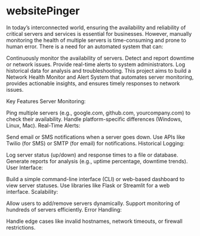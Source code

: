 # websitePinger

In today’s interconnected world, ensuring the availability and reliability of critical servers and services is essential for businesses. However, manually monitoring the health of multiple servers is time-consuming and prone to human error. There is a need for an automated system that can:

Continuously monitor the availability of servers.
Detect and report downtime or network issues.
Provide real-time alerts to system administrators.
Log historical data for analysis and troubleshooting.
This project aims to build a Network Health Monitor and Alert System that automates server monitoring, provides actionable insights, and ensures timely responses to network issues.

Key Features
Server Monitoring:

Ping multiple servers (e.g., google.com, github.com, yourcompany.com) to check their availability.
Handle platform-specific differences (Windows, Linux, Mac).
Real-Time Alerts:

Send email or SMS notifications when a server goes down.
Use APIs like Twilio (for SMS) or SMTP (for email) for notifications.
Historical Logging:

Log server status (up/down) and response times to a file or database.
Generate reports for analysis (e.g., uptime percentage, downtime trends).
User Interface:

Build a simple command-line interface (CLI) or web-based dashboard to view server statuses.
Use libraries like Flask or Streamlit for a web interface.
Scalability:

Allow users to add/remove servers dynamically.
Support monitoring of hundreds of servers efficiently.
Error Handling:

Handle edge cases like invalid hostnames, network timeouts, or firewall restrictions.
